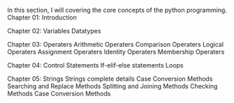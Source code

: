 In this section, I will covering the core concepts of the python programming.
Chapter 01:
    Introduction

Chapter 02:
    Variables
    Datatypes

Chapter 03:
    Operaters
            Arithmetic Operaters
            Comparison Operaters
            Logical Operaters
            Assignment Operaters
            Identity Operaters
            Membership Operaters

Chapter 04:
    Control Statements
            If-elif-else statements
            Loops

Chapter 05:
    Strings
            Strings complete details
            Case Conversion Methods
            Searching and Replace Methods
            Splitting and Joining Methods
            Checking Methods
            Case Conversion Methods


